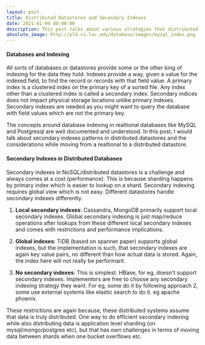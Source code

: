 ```yaml
---
layout: post
title: Distributed Datastores and Secondary Indexes
date: 2021-01-09 00:00:00
description: This post talks about various strategies that distributed datastores use to provide the capabilty of secondary indexes.
absolute_image: http://pld.cs.luc.edu/database/images/mysql_index.png
---
```


#### Databases and Indexing
All sorts of databases or datastores provide some or the other king of indexing for the data they hold. Indexes provide a way, given a value for the indexed field, to find the record or records with that field value. A primary index is a clustered index on the primary key of a sorted file. Any index other than a clustered index is called a secondary index. Secondary indices does not impact physical storage locations unlike primary indexes. Secondary indexes are needed as you might want to query the database with field values which are not the primary key.

The concepts around database indexing in realtional databases like MySQL and Postgresql are well documented and understood. In this post, I would talk about secondary indexes patterns in distributed datastores and the considerations while moving from a realtional to a distributed datastore.

#### Secondary Indexes in Distributed Databases
Secondary indexes in NoSQL/distributed datastores is a challenge and always comes at a cost (performance). This is because sharding happens by primary index which is easier to lookup on a shard. Secondary indexing requires global view which is not easy. Different datastores handle secondary indexes differently.

1. **Local secondary indexes**: Cassandra, MongoDB primarily support local secondary indexes. Global secondary indexing is just map/reduce operations after lookups from these different local secondary indexes and comes with restrictions and performance implications.

2. **Global indexes**: TiDB (based on spanner paper) supports global indexes, but the implementation is such, that secondary indexes are again key value pairs, no different than how actual data is stored. Again, the index here will not really be performant.

3. **No secondary indexes**: This is simplest. HBase, for eg, doesn't support secondary indexes. Implementors are free to choose any secondary indexing strategy they want. For eg, some do it by following approach 2, some use external systems like elastic search to do it. eg apache phoenix.

These restrictions are again because, these distributed systems assume that data is truly distributed. One way to do efficient secondary indexing while also distributing data is application level sharding (on mysql/mongo/postgres etc), but that has own challenges in terms of moving data between shards when one bucket overflows etc. 